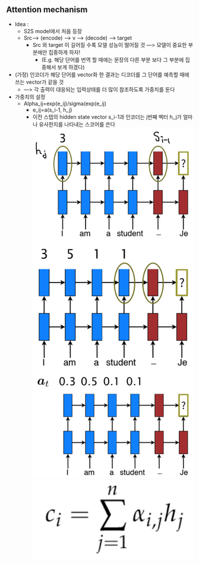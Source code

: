 ## Attention  mechanism
* Idea :
  * S2S model에서 처음 등장
  * Src—> (encode) —> v —> (decode) —> target
	* Src 와 target 이 길어질 수록 모델 성능이 떨어질 것 —> 모델이 중요한 부분에만 집중하게 하자!
		* (E.g. 해당 단어를 번역 할 때에는 문장의 다른 부분 보다 그 부분에 집중해서 보게 하겠다)
* (가정) 인코더가 해당 단어를 vector화 한 결과는 디코더를 그 단어를 예측할 때에 쓰는 vector가 같을 것
  * —> 각 출력이 대응되는 입력상태를 더 많이 참조하도록 가중치를 둔다
* 가중치의 설정
  * Alpha_ij=exp(e_ij)/sigma(exp(e_ij)
    * e_ij=a(s_i-1, h_j)
	* 이전 스텝의 hidden state vector s_i-1과 인코더는 j번째 벡터 h_j가 얼마나 유사한지를 나타내는 스코어를 쓴다
	![attention](images/att_1.png "1")
	![attention](images/att_2.png "2")
	![attention](images/att_3.png "3")
	![attention](images/att_4.png "4")
